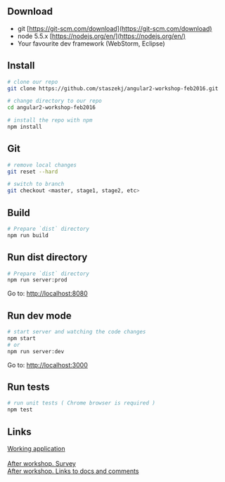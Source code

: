 ## Download

* git [https://git-scm.com/download](https://git-scm.com/download)
* node 5.5.x [https://nodejs.org/en/](https://nodejs.org/en/)
* Your favourite dev framework (WebStorm, Eclipse)

## Install

```bash
# clone our repo
git clone https://github.com/staszekj/angular2-workshop-feb2016.git

# change directory to our repo
cd angular2-workshop-feb2016

# install the repo with npm
npm install
```

## Git

```bash
# remove local changes
git reset --hard

# switch to branch
git checkout <master, stage1, stage2, etc>
```


## Build

```bash
# Prepare `dist` directory 
npm run build
```

## Run dist directory

```bash
# Prepare `dist` directory 
npm run server:prod
```
Go to: [http://localhost:8080](http://localhost:8080)

## Run dev mode

```bash
# start server and watching the code changes
npm start
# or
npm run server:dev
```
Go to: [http://localhost:3000](http://localhost:3000)

## Run tests

```bash
# run unit tests ( Chrome browser is required )
npm test
```


## Links

<a href="http://workshop.eltrue.com" target="_blank">Working application</a>  
<br>
<a href="https://docs.google.com/forms/d/1F5p51L3odByLJFABuBEmI8srDlO-7jND6jX8hOYrarg/viewform?c=0&w=1&usp=mail_form_link" target="_blank">After workshop. Survey</a>
<br>
<a href="https://docs.google.com/document/d/1xI-YBoQK9EQnInzbrYWRI3uqQn4OSCEj0tkCqp5A7_g/edit?usp=sharing" target="_blank">After workshop. Links to docs and comments</a>
